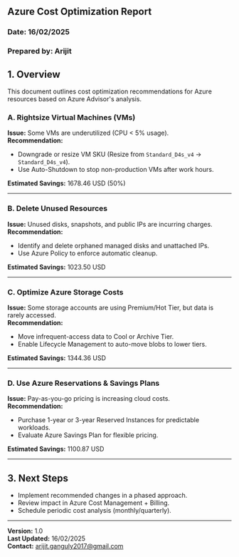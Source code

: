## Azure Cost Optimization Report

### Date: 16/02/2025  
### Prepared by: Arijit

## 1. Overview  
This document outlines cost optimization recommendations for Azure resources based on Azure Advisor's analysis.

### A. Rightsize Virtual Machines (VMs)  
**Issue:** Some VMs are underutilized (CPU < 5% usage).  
**Recommendation:**  
- Downgrade or resize VM SKU (Resize from `Standard_D4s_v4` → `Standard_D4s_v4`).  
- Use Auto-Shutdown to stop non-production VMs after work hours.  

**Estimated Savings:** 1678.46 USD (50%)

---

### B. Delete Unused Resources  
**Issue:** Unused disks, snapshots, and public IPs are incurring charges.  
**Recommendation:**  
- Identify and delete orphaned managed disks and unattached IPs.  
- Use Azure Policy to enforce automatic cleanup.  

**Estimated Savings:** 1023.50 USD

---

### C. Optimize Azure Storage Costs  
**Issue:** Some storage accounts are using Premium/Hot Tier, but data is rarely accessed.  
**Recommendation:**  
- Move infrequent-access data to Cool or Archive Tier.  
- Enable Lifecycle Management to auto-move blobs to lower tiers.  

**Estimated Savings:** 1344.36 USD

---

### D. Use Azure Reservations & Savings Plans  
**Issue:** Pay-as-you-go pricing is increasing cloud costs.  
**Recommendation:**  
- Purchase 1-year or 3-year Reserved Instances for predictable workloads.  
- Evaluate Azure Savings Plan for flexible pricing.  

**Estimated Savings:** 1100.87 USD

---

## 3. Next Steps  
- Implement recommended changes in a phased approach.  
- Review impact in Azure Cost Management + Billing.  
- Schedule periodic cost analysis (monthly/quarterly).

---

**Version:** 1.0  
**Last Updated:** 16/02/2025  
**Contact:** arijit.ganguly2017@gmail.com
